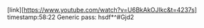 [link][https://www.youtube.com/watch?v=U6BkAkOJIkc&t=4237s]
timestamp:58:22
Generic pass: hsdf*^#Gjd2
